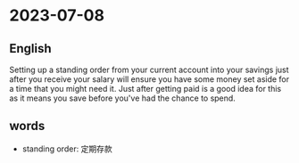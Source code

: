 # 2023-07-08

## English
Setting up a standing order from your
current account into your savings just after
you receive your salary will ensure you
have some money set aside for a time that
you might need it. Just after getting paid is
a good idea for this as it means you save
before you've had the chance to spend.

## words
* standing order: 定期存款
